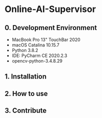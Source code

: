 # Online-AI-Supervisor

## 0. Development Environment
* MacBook Pro 13" TouchBar 2020
* macOS Catalina 10.15.7
* Python 3.8.2
* IDE: PyCharm CE 2020.2.3
* opencv-python-3.4.8.29

## 1. Installation

## 2. How to use

## 3. Contribute
